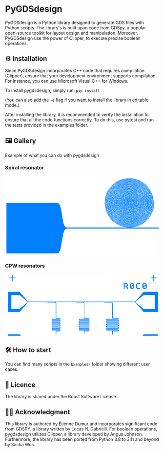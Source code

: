 # PyGDSdesign

PyGDSdesign is a Python library designed to generate GDS files with Python scripts. The library's is built upon code from GDSpy, a popular open-source toolkit for layout design and manipulation. Moreover, PyGDSdesign use the power of Clipper, to execute precise boolean operations.

## ⚙️ Installation

Since PyGDSdesign incorporates C++ code that requires compilation (Clipper), ensure that your development environment supports compilation.
For instance, you can use Microsoft Visual C++ for Windows.

To install pygdsdesign, simply run:
`pip install .`

(You can also add the `-e` flag if you want to install the library in editable mode.)

After installing the library, it is recommended to verify the installation to ensure that all the code functions correctly. To do this, use pytest and run the tests provided in the examples folder.

## 🖼️ Gallery

Example of what you can do with pygdsdesign
### Spiral resonator

![spiral resonator](examples/spiral_resonator.png "spiral resonator")

### CPW resonators

![cpw resonators](examples/cpw_resonators.png "cpw resonators")


## 🛠️ How to start

You can find many scripts in the `Examples/` folder showing different user cases.

## 📜 Licence

The library is shared under the Boost Software License.


## 🙏🏼 Acknowledgment

This library is authored by Étienne Dumur and incorporates significant code from GDSPY, a library written by Lucas H. Gabrielli. For boolean operations, pygdsdesign utilizes Clipper, a library developed by Angus Johnson. Furthermore, the library has been ported from Python 3.8 to 3.11 and beyond by Sacha Wos.
